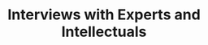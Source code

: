 ---
label: Appendix Two
slug: . 
title: "Interviews with Experts and Intellectuals"
weight: 200
type: contents
class: list
search: false
epub: false
pdf: false
---